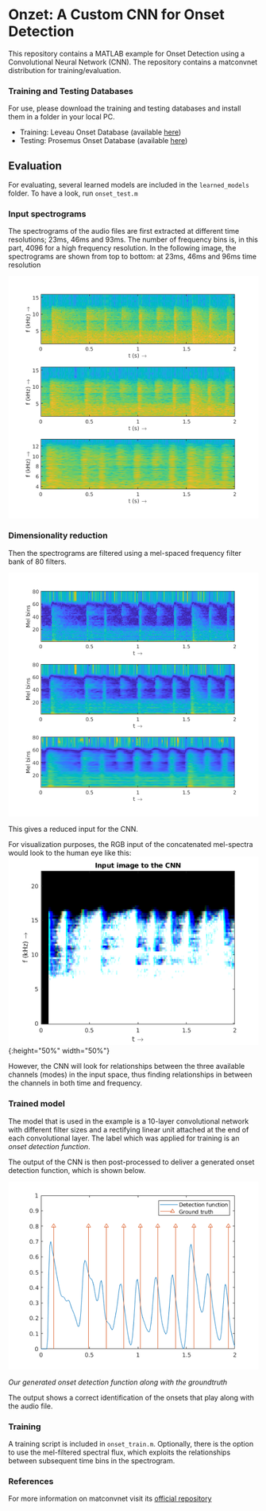 # Onzet: A Custom CNN for Onset Detection
This repository contains a MATLAB example for Onset Detection using a Convolutional Neural Network (CNN). The repository contains a matconvnet distribution for training/evaluation. 

### Training and Testing Databases
For use, please download the training and testing databases and install them in a folder in your local PC.
* Training: Leveau Onset Database (available [here](http://www.tsi.telecom-paristech.fr/aao/en/2011/07/13/onset_leveau-a-database-for-onset-detection/))
* Testing: Prosemus Onset Database (available [here](http://first.hansanet.ee/~istchoruso/wiki/index.php/Onset_Detection_Database))

## Evaluation
For evaluating, several learned models are included in the ```learned_models``` folder. To have a look, run ```onset_test.m```

### Input spectrograms ###
The spectrograms of the audio files are first extracted at different time resolutions; 23ms, 46ms and 93ms. The number of frequency bins is, in this part, 4096 for a high frequency resolution. In the following image, the spectrograms are shown from top to bottom: at 23ms, 46ms and 96ms time resolution

![Spectrograms](images/input_spectrograms.png)

### Dimensionality reduction ###
Then the spectrograms are filtered using a mel-spaced frequency filter bank of 80 filters.

![Mel spectra](images/melfilter_representation.png)

This gives a reduced input for the CNN. 

For visualization purposes, the RGB input of the concatenated mel-spectra would look to the human eye like this:
![CNN Input](images/cnn_input.png){:height="50%" width="50%"}

However, the CNN will look for relationships between the three available channels (modes) in the input space, thus finding relationships in between the channels in both time and frequency.

### Trained model
The model that is used in the example is a 10-layer convolutional network with different filter sizes and a rectifying linear unit attached at the end of each convolutional layer. The label which was applied for training is an _onset detection function_.

The output of the CNN is then post-processed to deliver a generated onset detection function, which is shown below.

![Detection function](images/detection_function.png)

*Our generated onset detection function along with the groundtruth*

The output shows a correct identification of the onsets that play along with the audio file.


### Training
A training script is included in ```onset_train.m```. Optionally, there is the option to use the mel-filtered spectral flux, which exploits the relationships between subsequent time bins in the spectrogram.

### References
For more information on matconvnet visit its [official repository](https://github.com/vlfeat/matconvnet)
